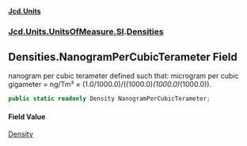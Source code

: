 #### [Jcd.Units](index.md 'index')
### [Jcd.Units.UnitsOfMeasure.SI](Jcd.Units.UnitsOfMeasure.SI.md 'Jcd.Units.UnitsOfMeasure.SI').[Densities](Densities.md 'Jcd.Units.UnitsOfMeasure.SI.Densities')

## Densities.NanogramPerCubicTerameter Field

nanogram per cubic terameter defined such that: microgram per cubic gigameter = ng/Tm³ ×
(1.0/1000.0)/((1000.0)*(1000.0)*(1000.0)).

```csharp
public static readonly Density NanogramPerCubicTerameter;
```

#### Field Value
[Density](Density.md 'Jcd.Units.UnitTypes.Density')